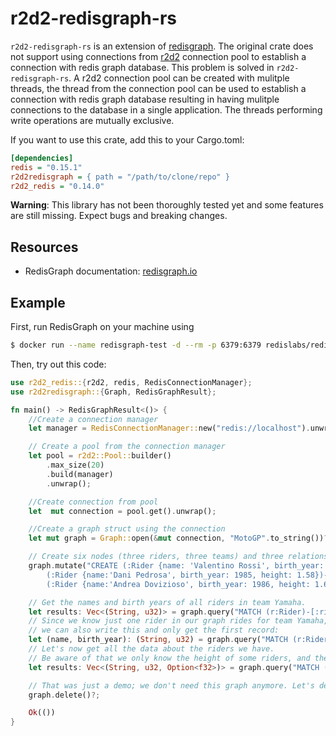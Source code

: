 # r2d2-redisgraph-rs

`r2d2-redisgraph-rs` is an extension of [redisgraph](https://github.com/malte-v/redisgraph-rs.git). The original crate does not support using connections from [r2d2](https://github.com/malte-v/redisgraph-rs.git) connection pool to establish a connection with redis graph database. This problem is solved in `r2d2-redisgraph-rs`. A r2d2 connection pool can be created with mulitple threads, the thread from the connection pool can be used to establish a connection with redis graph database resulting in having mulitple connections to the database in a single application. The threads performing write operations are mutually exclusive.

If you want to use this crate, add this to your Cargo.toml:

```ini
[dependencies]
redis = "0.15.1"
r2d2redisgraph = { path = "/path/to/clone/repo" }
r2d2_redis = "0.14.0"
```

**Warning**: This library has not been thoroughly tested yet and some features are still missing.
Expect bugs and breaking changes.

## Resources

- RedisGraph documentation: [redisgraph.io][]

## Example

First, run RedisGraph on your machine using

```sh
$ docker run --name redisgraph-test -d --rm -p 6379:6379 redislabs/redisgraph
```

Then, try out this code:

```rust
use r2d2_redis::{r2d2, redis, RedisConnectionManager};
use r2d2redisgraph::{Graph, RedisGraphResult};

fn main() -> RedisGraphResult<()> {
    //Create a connection manager
    let manager = RedisConnectionManager::new("redis://localhost").unwrap();

    // Create a pool from the connection manager
    let pool = r2d2::Pool::builder()
        .max_size(20)
        .build(manager)
        .unwrap();

    //Create connection from pool
    let  mut connection = pool.get().unwrap();

    //Create a graph struct using the connection
    let mut graph = Graph::open(&mut connection, "MotoGP".to_string())?;

    // Create six nodes (three riders, three teams) and three relationships between them.
    graph.mutate("CREATE (:Rider {name: 'Valentino Rossi', birth_year: 1979})-[:rides]->(:Team {name: 'Yamaha'}), \
        (:Rider {name:'Dani Pedrosa', birth_year: 1985, height: 1.58})-[:rides]->(:Team {name: 'Honda'}), \
        (:Rider {name:'Andrea Dovizioso', birth_year: 1986, height: 1.67})-[:rides]->(:Team {name: 'Ducati'})")?;

    // Get the names and birth years of all riders in team Yamaha.
    let results: Vec<(String, u32)> = graph.query("MATCH (r:Rider)-[:rides]->(t:Team) WHERE t.name = 'Yamaha' RETURN r.name, r.birth_year")?;
    // Since we know just one rider in our graph rides for team Yamaha,
    // we can also write this and only get the first record:
    let (name, birth_year): (String, u32) = graph.query("MATCH (r:Rider)-[:rides]->(t:Team) WHERE t.name = 'Yamaha' RETURN r.name, r.birth_year")?;
    // Let's now get all the data about the riders we have.
    // Be aware of that we only know the height of some riders, and therefore we use an `Option`:
    let results: Vec<(String, u32, Option<f32>)> = graph.query("MATCH (r:Rider) RETURN r.name, r.birth_year, r.height")?;

    // That was just a demo; we don't need this graph anymore. Let's delete it from the database:
    graph.delete()?;

    Ok(())
}
```

[redisgraph.io]:https://redisgraph.io
[docs.rs/redisgraph]:https://docs.rs/redisgraph
